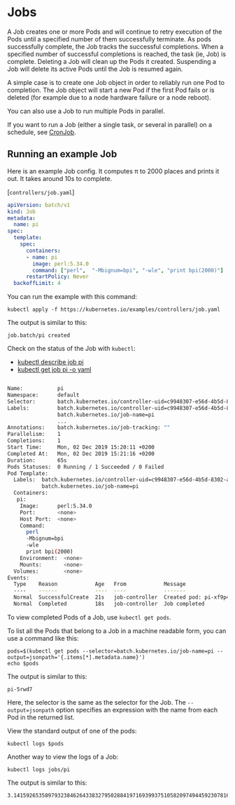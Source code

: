 # Jobs

A Job creates one or more Pods and will continue to retry execution of the Pods until a specified number of them successfully terminate. As pods successfully complete, the Job tracks the successful completions. When a specified number of successful completions is reached, the task (ie, Job) is complete. Deleting a Job will clean up the Pods it created. Suspending a Job will delete its active Pods until the Job is resumed again.

A simple case is to create one Job object in order to reliably run one Pod to completion. The Job object will start a new Pod if the first Pod fails or is deleted (for example due to a node hardware failure or a node reboot).

You can also use a Job to run multiple Pods in parallel.

If you want to run a Job (either a single task, or several in parallel) on a schedule, see [CronJob](https://kubernetes.io/docs/concepts/workloads/controllers/cron-jobs/).

## Running an example Job[](https://kubernetes.io/docs/concepts/workloads/controllers/job/#running-an-example-job)

Here is an example Job config. It computes π to 2000 places and prints it out. It takes around 10s to complete.

[`controllers/job.yaml`]

```yaml
apiVersion: batch/v1
kind: Job
metadata:
  name: pi
spec:
  template:
    spec:
      containers:
      - name: pi
        image: perl:5.34.0
        command: ["perl",  "-Mbignum=bpi", "-wle", "print bpi(2000)"]
      restartPolicy: Never
  backoffLimit: 4

```

You can run the example with this command:

```shell
kubectl apply -f https://kubernetes.io/examples/controllers/job.yaml
```

The output is similar to this:

```
job.batch/pi created
```

Check on the status of the Job with `kubectl`:

- [kubectl describe job pi](https://kubernetes.io/docs/concepts/workloads/controllers/job/#check-status-of-job-0)
- [kubectl get job pi -o yaml](https://kubernetes.io/docs/concepts/workloads/controllers/job/#check-status-of-job-1)

```bash

Name:           pi
Namespace:      default
Selector:       batch.kubernetes.io/controller-uid=c9948307-e56d-4b5d-8302-ae2d7b7da67c
Labels:         batch.kubernetes.io/controller-uid=c9948307-e56d-4b5d-8302-ae2d7b7da67c
                batch.kubernetes.io/job-name=pi
                ...
Annotations:    batch.kubernetes.io/job-tracking: ""
Parallelism:    1
Completions:    1
Start Time:     Mon, 02 Dec 2019 15:20:11 +0200
Completed At:   Mon, 02 Dec 2019 15:21:16 +0200
Duration:       65s
Pods Statuses:  0 Running / 1 Succeeded / 0 Failed
Pod Template:
  Labels:  batch.kubernetes.io/controller-uid=c9948307-e56d-4b5d-8302-ae2d7b7da67c
           batch.kubernetes.io/job-name=pi
  Containers:
   pi:
    Image:      perl:5.34.0
    Port:       <none>
    Host Port:  <none>
    Command:
      perl
      -Mbignum=bpi
      -wle
      print bpi(2000)
    Environment:  <none>
    Mounts:       <none>
  Volumes:        <none>
Events:
  Type    Reason            Age   From            Message
  ----    ------            ----  ----            -------
  Normal  SuccessfulCreate  21s   job-controller  Created pod: pi-xf9p4
  Normal  Completed         18s   job-controller  Job completed
```

To view completed Pods of a Job, use `kubectl get pods`.

To list all the Pods that belong to a Job in a machine readable form, you can use a command like this:

```shell
pods=$(kubectl get pods --selector=batch.kubernetes.io/job-name=pi --output=jsonpath='{.items[*].metadata.name}')
echo $pods
```

The output is similar to this:

```
pi-5rwd7
```

Here, the selector is the same as the selector for the Job. The `--output=jsonpath` option specifies an expression with the name from each Pod in the returned list.

View the standard output of one of the pods:

```shell
kubectl logs $pods
```

Another way to view the logs of a Job:

```shell
kubectl logs jobs/pi
```

The output is similar to this:

```
3.14159265358979323846264338327950288419716939937510582097494459230781640628620899862803482534211706
```